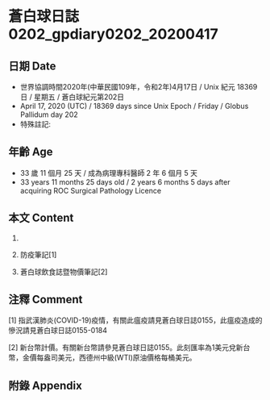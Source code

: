 # 蒼白球日誌0202_gpdiary0202_20200417 #

## 日期 Date ##

* 世界協調時間2020年(中華民國109年，令和2年)4月17日 / Unix 紀元 18369 日 / 星期五 / 蒼白球紀元第202日
* April 17, 2020 (UTC) / 18369 days since Unix Epoch / Friday / Globus Pallidum day 202
* 特殊註記:

## 年齡 Age ##

* 33 歲 11 個月 25 天 / 成為病理專科醫師 2 年 6 個月 5 天
* 33 years 11 months 25 days old / 2 years 6 months 5 days after acquiring ROC Surgical Pathology Licence

## 本文 Content ##

1. 

    
2. 防疫筆記[1]

    
3. 蒼白球飲食誌暨物價筆記[2]

    

## 注釋 Comment ##

[1] 指武漢肺炎(COVID-19)疫情，有關此瘟疫請見蒼白球日誌0155，此瘟疫造成的慘況請見蒼白球日誌0155-0184


[2] 新台幣計價。有關新台幣請參見蒼白球日誌0155。此刻匯率為1美元兌新台幣，金價每盎司美元，西德州中級(WTI)原油價格每桶美元。



## 附錄 Appendix ##

